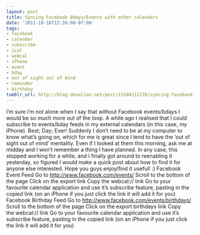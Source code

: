 ```yaml
---
layout: post
title: Syncing Facebook Bdays/Events with other calendars
date: '2011-10-16T12:39:00-07:00'
tags:
- facebook
- calender
- subscribe
- ical
- webcal
- iPhone
- event
- bday
- out of sight out of mind
- reminder
- birthday
tumblr_url: http://blog.devalias.net/post/11504211270/syncing-facebook-bdaysevents-with-other-calendars
---
```

I’m sure i’m not alone when I say that without Facebook events/bdays I would be so much more out of the loop. A while ago I realised that I could subscribe to events/bday feeds in my external calendars (in this case, my iPhone). Best; Day; Ever! Suddenly I don’t need to be at my computer to know what’s going on, which for me is great since I tend to have the ‘out of sight out of mind’ mentality. Even if I looked at them this morning, ask me at midday and I won’t remember a thing I have planned.
In any case, this stopped working for a while, and I finally got around to reenabling it yesterday, so figured I would make a quick post about how to find it for anyone else interested.
Hope you guys enjoy/find it useful! :)
Facebook Event Feed
Go to http://www.facebook.com/events/
Scroll to the bottom of the page
Click on the export link
Copy the webcal:// link
Go to your favourite calendar application and use it’s subscribe feature, pasting in the copied link (on an iPhone if you just click the link it will add it for you)
Facebook Birthday Feed
Go to http://www.facebook.com/events/birthdays/
Scroll to the bottom of the page
Click on the export birthdays link
Copy the webcal:// link
Go to your favourite calendar application and use it’s subscribe feature, pasting in the copied link (on an iPhone if you just click the link it will add it for you)
